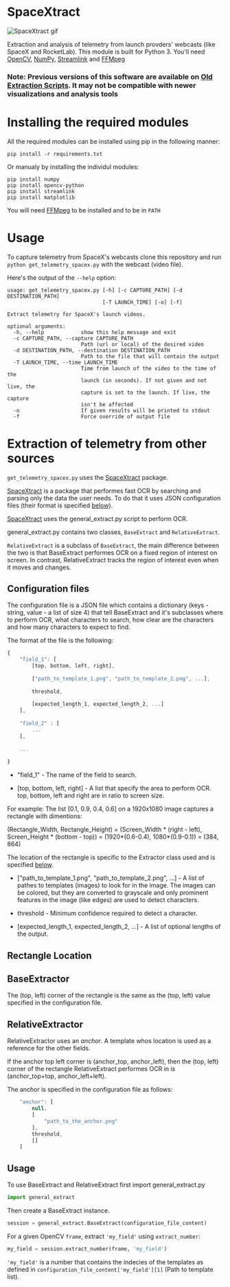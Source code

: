 # SpaceXtract

![SpaceXtract gif](https://github.com/shahar603/SpaceXtract/blob/master/docs/SpaceXtract.gif)


Extraction and analysis of telemetry from launch provders' webcasts (like SpaceX and RocketLab).
This module is built for Python 3. You'll need [OpenCV](http://opencv.org/), [NumPy](http://www.numpy.org/), [Streamlink](https://streamlink.github.io/) and [FFMpeg](https://ffmpeg.org/)




### Note: Previous versions of this software are available on [Old Extraction Scripts](https://github.com/shahar603/SpaceXtract/tree/88f255da4841f4b4015474b3e74bf8e7de1eb64e/Old%20Extraction%20Scripts). It may not be compatible with newer visualizations and analysis tools
 


Installing the required modules
==========================



All the required modules can be installed using pip in the following manner:

```
pip install -r requirements.txt
```

Or manualy by installing the individul modules:

```
pip install numpy
pip install opencv-python
pip install streamlink
pip install matplotlib
```

You will need [FFMpeg](https://ffmpeg.org/) to be installed and to be in ```PATH```


Usage
=========

To capture telemetry from SpaceX's webcasts clone this repository and run ```python get_telemetry_spacex.py``` with the webcast (video file).


Here's the output of the ```--help``` option:

```
usage: get_telemetry_spacex.py [-h] [-c CAPTURE_PATH] [-d DESTINATION_PATH]
                               [-T LAUNCH_TIME] [-o] [-f]

Extract telemetry for SpaceX's launch videos.

optional arguments:
  -h, --help            show this help message and exit
  -c CAPTURE_PATH, --capture CAPTURE_PATH
                        Path (url or local) of the desired video
  -d DESTINATION_PATH, --destination DESTINATION_PATH
                        Path to the file that will contain the output
  -T LAUNCH_TIME, --time LAUNCH_TIME
                        Time from launch of the video to the time of the
                        launch (in seconds). If not given and not live, the
                        capture is set to the launch. If live, the capture
                        isn't be affected
  -o                    If given results will be printed to stdout
  -f                    Force override of output file
```




Extraction of telemetry from other sources
==============

```get_telemetry_spacex.py``` uses the [SpaceXtract](https://github.com/shahar603/SpaceXtract/tree/master/src/SpaceXtract) package.

[SpaceXtract](https://github.com/shahar603/SpaceXtract/tree/master/src/SpaceXtract) is a package that performes fast OCR by searching and parsing only the data the user needs.
To do that it uses JSON configuration files (their format is specified [below]()).

[SpaceXtract](https://github.com/shahar603/SpaceXtract/tree/master/src/SpaceXtract) uses the general_extract.py script to perform OCR.

general_extract.py contains two classes, ```BaseExtract``` and ```RelativeExtract```.


```RelativeExtract``` is a subclass of ```BaseExtract```, the main difference between the two is that BaseExtract performes
OCR on a fixed region of interest on screen. In contrast, RelativeExtract tracks the region of interest even when it moves and changes.




Configuration files
------------------

The configuration file is a JSON file which contains a dictionary (keys - string, value - a list of size 4) that tell BaseExtract and it's subclasses where to perform
OCR, what characters to search, how clear are the characters and how many characters to expect to find.

The format of the file is the following:

```javascript
{
    "field_1": [
        [top, bottom, left, right],
        
        ["path_to_template_1.png", "path_to_template_2.png", ...],
        
        threshold,
        
        [expected_length_1, expected_length_2, ...]
    ],
    
    "field_2" : [
        ...
    ],
    
    ...
    
}
```


* "field_1" - The name of the field to search.

* [top, bottom, left, right] - A list that specify the area to perform OCR. top, bottom, left and right
are in ratio to screen size.

For example: The list [0.1, 0.9, 0.4, 0.6] on a 1920x1080 image captures a rectangle with dimentions:

(Rectangle_Width, Rectangle_Height) = (Screen_Width * (right - left), Screen_Height * (bottom - top)) = (1920*(0.6-0.4), 1080*(0.9-0.1)) = (384, 864)

The location of the rectangle is specific to the Extractor class used and is specified [below]().


* ["path_to_template_1.png", "path_to_template_2.png", ...] - A list of pathes to templates (images) to look for in the image.
The images can be colored, but they are converted to grayscale and only prominent features in the image (like edges) are used to detect characters.


* threshold - Minimum confidence required to detect a character.


* [expected_length_1, expected_length_2, ...] - A list of optional lengths of the output. 




Rectangle Location
-----------------


## BaseExtractor

The (top, left) corner of the rectangle is the same as the (top, left) value specified in the configuration file.

## RelativeExtractor

RelativeExtractor uses an *anchor*. A template whos location is used as a reference for the other fields.

If the anchor top left corner is (anchor_top, anchor_left), then the (top, left) corner of the rectangle RelativeExtract performes OCR in is (anchor_top+top, anchor_left+left).


The anchor is specified in the configuration file as follows:

```javascript
    "anchor": [
        null,
        [
            "path_to_the_anchor.png"
        ],
        threshold,
        []
    ] 
```



Usage
-----------

To use BaseExtract and RelativeExtract first import general_extract.py

```python
import general_extract
```

Then create a BaseExtract instance.

```python
session = general_extract.BaseExtract(configuration_file_content)
```

For a given OpenCV ```frame```, extract ```'my_field'``` using ```extract_number```:

```python
my_field = session.extract_number(frame, 'my_field')
```

```'my_field'``` is a number that contains the indecies of the templates as defined in ```configuration_file_content['my_field'][1]``` (Path to template list).
